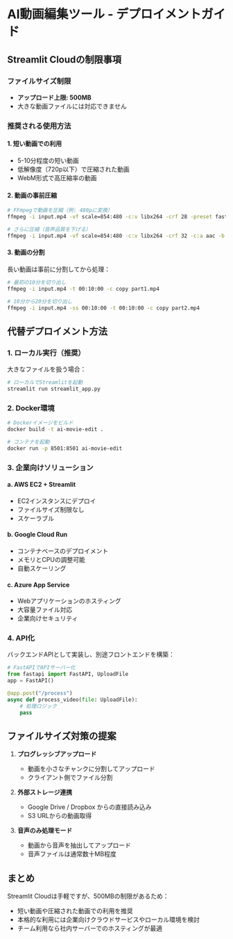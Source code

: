 # AI動画編集ツール - デプロイメントガイド

## Streamlit Cloudの制限事項

### ファイルサイズ制限
- **アップロード上限: 500MB**
- 大きな動画ファイルには対応できません

### 推奨される使用方法

#### 1. 短い動画での利用
- 5-10分程度の短い動画
- 低解像度（720p以下）で圧縮された動画
- WebM形式で高圧縮率の動画

#### 2. 動画の事前圧縮
```bash
# FFmpegで動画を圧縮（例: 480pに変換）
ffmpeg -i input.mp4 -vf scale=854:480 -c:v libx264 -crf 28 -preset fast output_480p.mp4

# さらに圧縮（音声品質を下げる）
ffmpeg -i input.mp4 -vf scale=854:480 -c:v libx264 -crf 32 -c:a aac -b:a 96k output_compressed.mp4
```

#### 3. 動画の分割
長い動画は事前に分割してから処理：
```bash
# 最初の10分を切り出し
ffmpeg -i input.mp4 -t 00:10:00 -c copy part1.mp4

# 10分から20分を切り出し
ffmpeg -i input.mp4 -ss 00:10:00 -t 00:10:00 -c copy part2.mp4
```

## 代替デプロイメント方法

### 1. ローカル実行（推奨）
大きなファイルを扱う場合：
```bash
# ローカルでStreamlitを起動
streamlit run streamlit_app.py
```

### 2. Docker環境
```bash
# Dockerイメージをビルド
docker build -t ai-movie-edit .

# コンテナを起動
docker run -p 8501:8501 ai-movie-edit
```

### 3. 企業向けソリューション

#### a. AWS EC2 + Streamlit
- EC2インスタンスにデプロイ
- ファイルサイズ制限なし
- スケーラブル

#### b. Google Cloud Run
- コンテナベースのデプロイメント
- メモリとCPUの調整可能
- 自動スケーリング

#### c. Azure App Service
- Webアプリケーションのホスティング
- 大容量ファイル対応
- 企業向けセキュリティ

### 4. API化
バックエンドAPIとして実装し、別途フロントエンドを構築：
```python
# FastAPIでAPIサーバー化
from fastapi import FastAPI, UploadFile
app = FastAPI()

@app.post("/process")
async def process_video(file: UploadFile):
    # 処理ロジック
    pass
```

## ファイルサイズ対策の提案

1. **プログレッシブアップロード**
   - 動画を小さなチャンクに分割してアップロード
   - クライアント側でファイル分割

2. **外部ストレージ連携**
   - Google Drive / Dropbox からの直接読み込み
   - S3 URLからの動画取得

3. **音声のみ処理モード**
   - 動画から音声を抽出してアップロード
   - 音声ファイルは通常数十MB程度

## まとめ

Streamlit Cloudは手軽ですが、500MBの制限があるため：
- 短い動画や圧縮された動画での利用を推奨
- 本格的な利用には企業向けクラウドサービスやローカル環境を検討
- チーム利用なら社内サーバーでのホスティングが最適